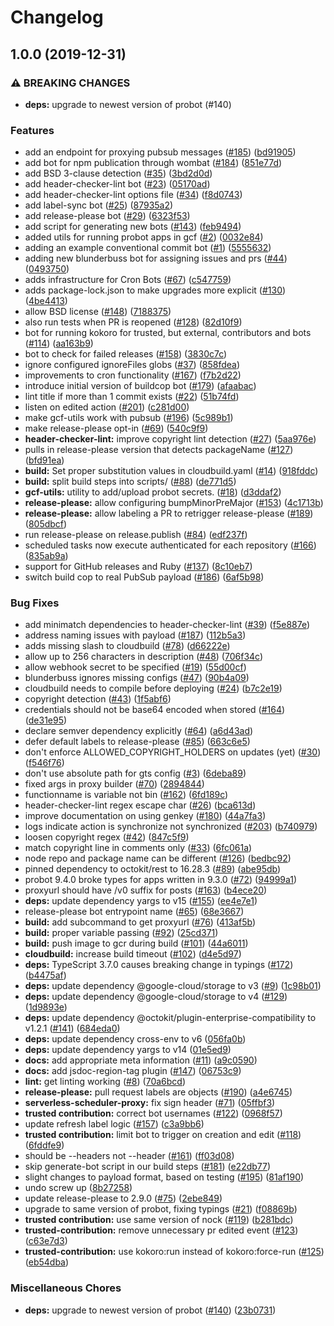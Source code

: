 # Changelog

## 1.0.0 (2019-12-31)


### ⚠ BREAKING CHANGES

* **deps:** upgrade to newest version of probot (#140)

### Features

* add an endpoint for proxying pubsub messages ([#185](https://www.github.com/googleapis/repo-automation-bots/issues/185)) ([bd91905](https://www.github.com/googleapis/repo-automation-bots/commit/bd9190558374bc6026d98987dea29d248b3d128b))
* add bot for npm publication through wombat ([#184](https://www.github.com/googleapis/repo-automation-bots/issues/184)) ([851e77d](https://www.github.com/googleapis/repo-automation-bots/commit/851e77daf464344a89f0774b9e43142026d6bd8d))
* add BSD 3-clause detection ([#35](https://www.github.com/googleapis/repo-automation-bots/issues/35)) ([3bd2d0d](https://www.github.com/googleapis/repo-automation-bots/commit/3bd2d0d649af263138b8dad2c613a001b95ca9ae))
* add header-checker-lint bot ([#23](https://www.github.com/googleapis/repo-automation-bots/issues/23)) ([05170ad](https://www.github.com/googleapis/repo-automation-bots/commit/05170ad37d982ad3ea7ebbdf93bc8a6c7b3c9558))
* add header-checker-lint options file ([#34](https://www.github.com/googleapis/repo-automation-bots/issues/34)) ([f8d0743](https://www.github.com/googleapis/repo-automation-bots/commit/f8d07433fbae61576f9407964256b99af4d6e10b))
* add label-sync bot ([#25](https://www.github.com/googleapis/repo-automation-bots/issues/25)) ([87935a2](https://www.github.com/googleapis/repo-automation-bots/commit/87935a2a1f91cf4a83e7754f22e34701786e4c6e))
* add release-please bot ([#29](https://www.github.com/googleapis/repo-automation-bots/issues/29)) ([6323f53](https://www.github.com/googleapis/repo-automation-bots/commit/6323f532379d2c6503cc9bf2e48bf8fe1f9d47ed))
* add script for generating new bots ([#143](https://www.github.com/googleapis/repo-automation-bots/issues/143)) ([feb9494](https://www.github.com/googleapis/repo-automation-bots/commit/feb94944561fdb96f52c1ae92fd6e6d4f43de6af))
* added utils for running probot apps in gcf ([#2](https://www.github.com/googleapis/repo-automation-bots/issues/2)) ([0032e84](https://www.github.com/googleapis/repo-automation-bots/commit/0032e84f5046de72a17eb76df095744683073b75))
* adding an example conventional commit bot ([#1](https://www.github.com/googleapis/repo-automation-bots/issues/1)) ([5555632](https://www.github.com/googleapis/repo-automation-bots/commit/5555632a9440100fc076fae19c64a021728944ce))
* adding new blunderbuss bot for assigning issues and prs ([#44](https://www.github.com/googleapis/repo-automation-bots/issues/44)) ([0493750](https://www.github.com/googleapis/repo-automation-bots/commit/0493750f5b612690fdfc992c24517369ce4677c2))
* adds infrastructure for Cron Bots ([#67](https://www.github.com/googleapis/repo-automation-bots/issues/67)) ([c547759](https://www.github.com/googleapis/repo-automation-bots/commit/c54775996853e9627ed6f516dba9f39debff844a))
* adds package-lock.json to make upgrades more explicit ([#130](https://www.github.com/googleapis/repo-automation-bots/issues/130)) ([4be4413](https://www.github.com/googleapis/repo-automation-bots/commit/4be44137f69165b58c577d348805493924497273))
* allow BSD license ([#148](https://www.github.com/googleapis/repo-automation-bots/issues/148)) ([7188375](https://www.github.com/googleapis/repo-automation-bots/commit/7188375d9e0e71d1bea50c8d7395a7af49409d3d))
* also run tests when PR is reopened ([#128](https://www.github.com/googleapis/repo-automation-bots/issues/128)) ([82d10f9](https://www.github.com/googleapis/repo-automation-bots/commit/82d10f9ff314048a9f0cdfd9878cbb8e0813bdbc))
* bot for running kokoro for trusted, but external, contributors and bots ([#114](https://www.github.com/googleapis/repo-automation-bots/issues/114)) ([aa163b9](https://www.github.com/googleapis/repo-automation-bots/commit/aa163b9a9a6b602a7bc9b93133430a95b131ae55))
* bot to check for failed releases ([#158](https://www.github.com/googleapis/repo-automation-bots/issues/158)) ([3830c7c](https://www.github.com/googleapis/repo-automation-bots/commit/3830c7c85893fcd527ec718217bd0d26f03f8e68))
* ignore configured ignoreFiles globs ([#37](https://www.github.com/googleapis/repo-automation-bots/issues/37)) ([858fdea](https://www.github.com/googleapis/repo-automation-bots/commit/858fdea923b142b3c6f6e251286e6b721b98387e))
* improvements to cron functionality ([#167](https://www.github.com/googleapis/repo-automation-bots/issues/167)) ([f7b2d22](https://www.github.com/googleapis/repo-automation-bots/commit/f7b2d22fa64b7ff9ccd6536d15fedc84147642b6))
* introduce initial version of buildcop bot ([#179](https://www.github.com/googleapis/repo-automation-bots/issues/179)) ([afaabac](https://www.github.com/googleapis/repo-automation-bots/commit/afaabac2f0f236053adc735b7e17ffb975a1a20d))
* lint title if more than 1 commit exists ([#22](https://www.github.com/googleapis/repo-automation-bots/issues/22)) ([51b74fd](https://www.github.com/googleapis/repo-automation-bots/commit/51b74fdf74d384304c16430a903106b2b82cf7f7))
* listen on edited action ([#201](https://www.github.com/googleapis/repo-automation-bots/issues/201)) ([c281d00](https://www.github.com/googleapis/repo-automation-bots/commit/c281d00a535b32265cf5b0a4d521d64e0e82db5c))
* make gcf-utils work with pubsub ([#196](https://www.github.com/googleapis/repo-automation-bots/issues/196)) ([5c989b1](https://www.github.com/googleapis/repo-automation-bots/commit/5c989b113a18abe57c19654a80076d91f631eca6))
* make release-please opt-in ([#69](https://www.github.com/googleapis/repo-automation-bots/issues/69)) ([540c9f9](https://www.github.com/googleapis/repo-automation-bots/commit/540c9f904d66e440d438fba60902b544fd269e40))
* **header-checker-lint:** improve copyright lint detection ([#27](https://www.github.com/googleapis/repo-automation-bots/issues/27)) ([5aa976e](https://www.github.com/googleapis/repo-automation-bots/commit/5aa976e0130289c34772807483bda6ef1b02af86))
* pulls in release-please version that detects packageName ([#127](https://www.github.com/googleapis/repo-automation-bots/issues/127)) ([bfd91ea](https://www.github.com/googleapis/repo-automation-bots/commit/bfd91ea69c09af684af5c45302142609b1f269ab))
* **build:** Set proper substitution values in cloudbuild.yaml ([#14](https://www.github.com/googleapis/repo-automation-bots/issues/14)) ([918fddc](https://www.github.com/googleapis/repo-automation-bots/commit/918fddc1b2ecdac71dc4f88a9b4d9c949969766f))
* **build:** split build steps into scripts/ ([#88](https://www.github.com/googleapis/repo-automation-bots/issues/88)) ([de771d5](https://www.github.com/googleapis/repo-automation-bots/commit/de771d599836deccc6d0cda24e14fc402b4dac12))
* **gcf-utils:** utility to add/upload probot secrets. ([#18](https://www.github.com/googleapis/repo-automation-bots/issues/18)) ([d3ddaf2](https://www.github.com/googleapis/repo-automation-bots/commit/d3ddaf268a2a4e9ca7676d71dcabec6b7dcf4229))
* **release-please:** allow configuring bumpMinorPreMajor ([#153](https://www.github.com/googleapis/repo-automation-bots/issues/153)) ([4c1713b](https://www.github.com/googleapis/repo-automation-bots/commit/4c1713b827b7c90c1a38c235ce57a11b9ccee97d))
* **release-please:** allow labeling a PR to retrigger release-please ([#189](https://www.github.com/googleapis/repo-automation-bots/issues/189)) ([805dbcf](https://www.github.com/googleapis/repo-automation-bots/commit/805dbcf7481c365a3fdb8455f19137ee0ab5bdb0))
* run release-please on release.publish ([#84](https://www.github.com/googleapis/repo-automation-bots/issues/84)) ([edf237f](https://www.github.com/googleapis/repo-automation-bots/commit/edf237ff40b60fa50f41ee12b0f1ac3158939855))
* scheduled tasks now execute authenticated for each repository ([#166](https://www.github.com/googleapis/repo-automation-bots/issues/166)) ([835ab9a](https://www.github.com/googleapis/repo-automation-bots/commit/835ab9a7c5737a1e66179150e1de5aa28e3d1435))
* support for GitHub releases and Ruby ([#137](https://www.github.com/googleapis/repo-automation-bots/issues/137)) ([8c10eb7](https://www.github.com/googleapis/repo-automation-bots/commit/8c10eb7c70230f25d484b8b4e6499c21fb0315e1))
* switch build cop to real PubSub payload ([#186](https://www.github.com/googleapis/repo-automation-bots/issues/186)) ([6af5b98](https://www.github.com/googleapis/repo-automation-bots/commit/6af5b985da3ed10c17c7c345e2fe766aee9020c0))


### Bug Fixes

* add minimatch dependencies to header-checker-lint ([#39](https://www.github.com/googleapis/repo-automation-bots/issues/39)) ([f5e887e](https://www.github.com/googleapis/repo-automation-bots/commit/f5e887e7ce429e8e2ae048b1f5a2ea6163c56a5a))
* address naming issues with payload ([#187](https://www.github.com/googleapis/repo-automation-bots/issues/187)) ([112b5a3](https://www.github.com/googleapis/repo-automation-bots/commit/112b5a313cd4211847a8c3485db1c142c7204184))
* adds missing slash to cloudbuild ([#78](https://www.github.com/googleapis/repo-automation-bots/issues/78)) ([d66222e](https://www.github.com/googleapis/repo-automation-bots/commit/d66222e12d92cc4db77873ea587198215fddff7e))
* allow up to 256 characters in description ([#48](https://www.github.com/googleapis/repo-automation-bots/issues/48)) ([706f34c](https://www.github.com/googleapis/repo-automation-bots/commit/706f34cfceb91e794e36fd0e9e751dd655e161a1))
* allow webhook secret to be specified ([#19](https://www.github.com/googleapis/repo-automation-bots/issues/19)) ([55d00cf](https://www.github.com/googleapis/repo-automation-bots/commit/55d00cf67b632af71620f96ec8685d0efc64b75c))
* blunderbuss ignores missing configs ([#47](https://www.github.com/googleapis/repo-automation-bots/issues/47)) ([90b4a09](https://www.github.com/googleapis/repo-automation-bots/commit/90b4a099e2a260948f61793f9e180498b186c403))
* cloudbuild needs to compile before deploying ([#24](https://www.github.com/googleapis/repo-automation-bots/issues/24)) ([b7c2e19](https://www.github.com/googleapis/repo-automation-bots/commit/b7c2e19ad8274860de9866de72cadb128dd75899))
* copyright detection ([#43](https://www.github.com/googleapis/repo-automation-bots/issues/43)) ([1f5abf6](https://www.github.com/googleapis/repo-automation-bots/commit/1f5abf6b9e9aed9536e793d48ce7044347fe48d8))
* credentials should not be base64 encoded when stored ([#164](https://www.github.com/googleapis/repo-automation-bots/issues/164)) ([de31e95](https://www.github.com/googleapis/repo-automation-bots/commit/de31e95e3d135bb3c75fa6d10c09bb98d7bb4ada))
* declare semver dependency explicitly ([#64](https://www.github.com/googleapis/repo-automation-bots/issues/64)) ([a6d43ad](https://www.github.com/googleapis/repo-automation-bots/commit/a6d43ad5f92dcfc46a826538c85cac2216a35b3a))
* defer default labels to release-please ([#85](https://www.github.com/googleapis/repo-automation-bots/issues/85)) ([663c6e5](https://www.github.com/googleapis/repo-automation-bots/commit/663c6e5d893ef99fa031def5f87c4484d6d960d2))
* don't enforce ALLOWED_COPYRIGHT_HOLDERS on updates (yet) ([#30](https://www.github.com/googleapis/repo-automation-bots/issues/30)) ([f546f76](https://www.github.com/googleapis/repo-automation-bots/commit/f546f76555f16a4deada7053d88bf2b4fa19364b))
* don't use absolute path for gts config ([#3](https://www.github.com/googleapis/repo-automation-bots/issues/3)) ([6deba89](https://www.github.com/googleapis/repo-automation-bots/commit/6deba896f1536b13fd8d8c55b7ae12232fa4c93f))
* fixed args in proxy builder ([#70](https://www.github.com/googleapis/repo-automation-bots/issues/70)) ([2894844](https://www.github.com/googleapis/repo-automation-bots/commit/2894844131d9cc646a5f04dc39fc3658c76e7137))
* functionname is variable not bin ([#162](https://www.github.com/googleapis/repo-automation-bots/issues/162)) ([6fd189c](https://www.github.com/googleapis/repo-automation-bots/commit/6fd189c49fbbab584d73202cbd3d276651478865))
* header-checker-lint regex escape char ([#26](https://www.github.com/googleapis/repo-automation-bots/issues/26)) ([bca613d](https://www.github.com/googleapis/repo-automation-bots/commit/bca613de0ed04bc4126d4e5446b7784074f61ee7))
* improve documentation on using genkey ([#180](https://www.github.com/googleapis/repo-automation-bots/issues/180)) ([44a7fa3](https://www.github.com/googleapis/repo-automation-bots/commit/44a7fa32d63e97ca44fbace3f61f8663e72f78a1))
* logs indicate action is synchronize not synchronized ([#203](https://www.github.com/googleapis/repo-automation-bots/issues/203)) ([b740979](https://www.github.com/googleapis/repo-automation-bots/commit/b74097926fdba8b2303f65dadc37c2cf28bc1da0))
* loosen copyright regex ([#42](https://www.github.com/googleapis/repo-automation-bots/issues/42)) ([847c5f9](https://www.github.com/googleapis/repo-automation-bots/commit/847c5f9552d9a820f92a4a31771d8e5524ad67d1))
* match copyright line in comments only ([#33](https://www.github.com/googleapis/repo-automation-bots/issues/33)) ([6fc061a](https://www.github.com/googleapis/repo-automation-bots/commit/6fc061aa54db6b2cc50d0d28a32c7c957f832f81))
* node repo and package name can be different ([#126](https://www.github.com/googleapis/repo-automation-bots/issues/126)) ([bedbc92](https://www.github.com/googleapis/repo-automation-bots/commit/bedbc92f72ff85499d514d34771d79f1278c2bec))
* pinned dependency to octokit/rest to 16.28.3 ([#89](https://www.github.com/googleapis/repo-automation-bots/issues/89)) ([abe95db](https://www.github.com/googleapis/repo-automation-bots/commit/abe95dbd34e573336530c0d413ac925b2d084b2a))
* probot 9.4.0 broke types for apps written in 9.3.0 ([#72](https://www.github.com/googleapis/repo-automation-bots/issues/72)) ([94999a1](https://www.github.com/googleapis/repo-automation-bots/commit/94999a1cc9e47380b91a301102aff92dc2b5b6ed))
* proxyurl should have /v0 suffix for posts ([#163](https://www.github.com/googleapis/repo-automation-bots/issues/163)) ([b4ece20](https://www.github.com/googleapis/repo-automation-bots/commit/b4ece20388d38165fefe16d8e6503c32448b6c9d))
* **deps:** update dependency yargs to v15 ([#155](https://www.github.com/googleapis/repo-automation-bots/issues/155)) ([ee4e7e1](https://www.github.com/googleapis/repo-automation-bots/commit/ee4e7e18e299346f7f2b6b4c2368083bead92d07))
* release-please bot entrypoint name ([#65](https://www.github.com/googleapis/repo-automation-bots/issues/65)) ([68e3667](https://www.github.com/googleapis/repo-automation-bots/commit/68e3667064402fd71ac35838b5099fbe59a9bdd3))
* **build:** add subcommand to get proxyurl ([#76](https://www.github.com/googleapis/repo-automation-bots/issues/76)) ([413af5b](https://www.github.com/googleapis/repo-automation-bots/commit/413af5befd8fc3c76f36fb4c3d28730a5054dafb))
* **build:** proper variable passing ([#92](https://www.github.com/googleapis/repo-automation-bots/issues/92)) ([25cd371](https://www.github.com/googleapis/repo-automation-bots/commit/25cd371cb1e743facdf9f8ac823c9fba937cc4a0))
* **build:** push image to gcr during build ([#101](https://www.github.com/googleapis/repo-automation-bots/issues/101)) ([44a6011](https://www.github.com/googleapis/repo-automation-bots/commit/44a60116386818d247d36dee5fe65cab58080529))
* **cloudbuild:** increase build timeout ([#102](https://www.github.com/googleapis/repo-automation-bots/issues/102)) ([d4e5d97](https://www.github.com/googleapis/repo-automation-bots/commit/d4e5d97a362a50536f97525d4c700a57606f3aa8))
* **deps:** TypeScript 3.7.0 causes breaking change in typings ([#172](https://www.github.com/googleapis/repo-automation-bots/issues/172)) ([b4475af](https://www.github.com/googleapis/repo-automation-bots/commit/b4475af006a54891bb780dd95adc54fa29ee8f9f))
* **deps:** update dependency @google-cloud/storage to v3 ([#9](https://www.github.com/googleapis/repo-automation-bots/issues/9)) ([1c98b01](https://www.github.com/googleapis/repo-automation-bots/commit/1c98b01ae310c236cd059322db7c4a5cbddfaf02))
* **deps:** update dependency @google-cloud/storage to v4 ([#129](https://www.github.com/googleapis/repo-automation-bots/issues/129)) ([1d9893e](https://www.github.com/googleapis/repo-automation-bots/commit/1d9893e9938afe360f550907ba0d44006f9eb19e))
* **deps:** update dependency @octokit/plugin-enterprise-compatibility to v1.2.1 ([#141](https://www.github.com/googleapis/repo-automation-bots/issues/141)) ([684eda0](https://www.github.com/googleapis/repo-automation-bots/commit/684eda073af839099858ccb9c89db43ee70ea579))
* **deps:** update dependency cross-env to v6 ([056fa0b](https://www.github.com/googleapis/repo-automation-bots/commit/056fa0b1316d20d1cfcf57a9fcaef6a22a55fb66))
* **deps:** update dependency yargs to v14 ([01e5ed9](https://www.github.com/googleapis/repo-automation-bots/commit/01e5ed98bdac657900ea851fc3cdb7cd6af60ccf))
* **docs:** add appropriate meta information ([#11](https://www.github.com/googleapis/repo-automation-bots/issues/11)) ([a9c0590](https://www.github.com/googleapis/repo-automation-bots/commit/a9c059081377aec65fceca28b5b98a79046e698d))
* **docs:** add jsdoc-region-tag plugin ([#147](https://www.github.com/googleapis/repo-automation-bots/issues/147)) ([06753c9](https://www.github.com/googleapis/repo-automation-bots/commit/06753c99f0a0c203aa48b8e7f31dd5fe9464e8b6))
* **lint:** get linting working ([#8](https://www.github.com/googleapis/repo-automation-bots/issues/8)) ([70a6bcd](https://www.github.com/googleapis/repo-automation-bots/commit/70a6bcd179aa55e4a2c077a97dec1c3328a3d9fd))
* **release-please:** pull request labels are objects ([#190](https://www.github.com/googleapis/repo-automation-bots/issues/190)) ([a4e6745](https://www.github.com/googleapis/repo-automation-bots/commit/a4e67455c1f789b2baf4fa550d47ae5edf9b892c))
* **serverless-scheduler-proxy:** fix sign header ([#71](https://www.github.com/googleapis/repo-automation-bots/issues/71)) ([05ffbf3](https://www.github.com/googleapis/repo-automation-bots/commit/05ffbf3bc33fd08e63b0367b3e8d7e2c207bf545))
* **trusted contribution:** correct bot usernames ([#122](https://www.github.com/googleapis/repo-automation-bots/issues/122)) ([0968f57](https://www.github.com/googleapis/repo-automation-bots/commit/0968f57b2fe38c068201fdf1fc9963b33f97c312))
* update refresh label logic ([#157](https://www.github.com/googleapis/repo-automation-bots/issues/157)) ([c3a9bb6](https://www.github.com/googleapis/repo-automation-bots/commit/c3a9bb6ee36a8440d4e275ac25a38513dedec4ac))
* **trusted contribution:** limit bot to trigger on creation and edit ([#118](https://www.github.com/googleapis/repo-automation-bots/issues/118)) ([6fddfe9](https://www.github.com/googleapis/repo-automation-bots/commit/6fddfe93121c32ae8d4dbb393c73ec7eb0ee737c))
* should be --headers not --header ([#161](https://www.github.com/googleapis/repo-automation-bots/issues/161)) ([ff03d08](https://www.github.com/googleapis/repo-automation-bots/commit/ff03d081025a8b10dc7c860e6711173caadda6c0))
* skip generate-bot script in our build steps ([#181](https://www.github.com/googleapis/repo-automation-bots/issues/181)) ([e22db77](https://www.github.com/googleapis/repo-automation-bots/commit/e22db77f6adeebc27e72d48a9ab51683186701fb))
* slight changes to payload format, based on testing ([#195](https://www.github.com/googleapis/repo-automation-bots/issues/195)) ([81af190](https://www.github.com/googleapis/repo-automation-bots/commit/81af19064ce41eb544364382e7f27f1ebbcedc74))
* undo screw up ([8b27258](https://www.github.com/googleapis/repo-automation-bots/commit/8b2725885376dc10e3d663dfd541e0df972cff85))
* update release-please to 2.9.0 ([#75](https://www.github.com/googleapis/repo-automation-bots/issues/75)) ([2ebe849](https://www.github.com/googleapis/repo-automation-bots/commit/2ebe849c713aeb71daef4684dc301b46728143ab))
* upgrade to same version of probot, fixing typings ([#21](https://www.github.com/googleapis/repo-automation-bots/issues/21)) ([f08869b](https://www.github.com/googleapis/repo-automation-bots/commit/f08869bee14a59b996ff69b8cfab2763bb1e6c68))
* **trusted contribution:** use same version of nock ([#119](https://www.github.com/googleapis/repo-automation-bots/issues/119)) ([b281bdc](https://www.github.com/googleapis/repo-automation-bots/commit/b281bdca5c7c4ee37c44f4d61a460e05799cfa49))
* **trusted-contribution:** remove unnecessary pr edited event ([#123](https://www.github.com/googleapis/repo-automation-bots/issues/123)) ([c63e7d3](https://www.github.com/googleapis/repo-automation-bots/commit/c63e7d36ece59dffcb3995a7ce9fd39c5b356313))
* **trusted-contribution:** use kokoro:run instead of kokoro:force-run ([#125](https://www.github.com/googleapis/repo-automation-bots/issues/125)) ([eb54dba](https://www.github.com/googleapis/repo-automation-bots/commit/eb54dba013c2bee798772ebf363d8ac5a671b4b7))


### Miscellaneous Chores

* **deps:** upgrade to newest version of probot ([#140](https://www.github.com/googleapis/repo-automation-bots/issues/140)) ([23b0731](https://www.github.com/googleapis/repo-automation-bots/commit/23b0731b5578392d7b26bfb76bef1aca3c6f5833))

